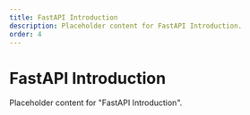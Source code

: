 ```yaml
---
title: FastAPI Introduction
description: Placeholder content for FastAPI Introduction.
order: 4
---
```


# FastAPI Introduction

Placeholder content for "FastAPI Introduction".

